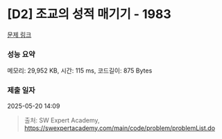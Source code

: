 # [D2] 조교의 성적 매기기 - 1983 

[문제 링크](https://swexpertacademy.com/main/code/problem/problemDetail.do?contestProbId=AV5PwGK6AcIDFAUq) 

### 성능 요약

메모리: 29,952 KB, 시간: 115 ms, 코드길이: 875 Bytes

### 제출 일자

2025-05-20 14:09



> 출처: SW Expert Academy, https://swexpertacademy.com/main/code/problem/problemList.do
